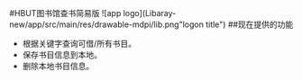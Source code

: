 #HBUT图书馆查书简易版
![app logo](Libaray-new/app/src/main/res/drawable-mdpi/lib.png"logon title")
##现在提供的功能
* 根据关键字查询可借/所有书目。
* 保存书目信息到本地。
* 删除本地书目信息。